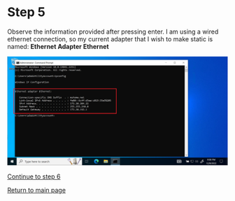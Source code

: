 # Step 5

Observe the information provided after pressing enter.
I am using a wired ethernet connection, so my current adapter that I wish to make static is named: **Ethernet Adapter Ethernet**

![Image showing box around ip info](/images/step6-look-at-ipv4-address.PNG "desktop")

[Continue to step 6](/step6.md)  

[Return to main page](../README.md)
